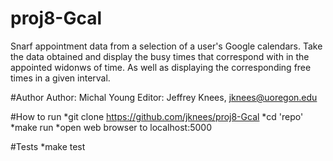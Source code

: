 # proj8-Gcal
Snarf appointment data from a selection of a user's Google calendars. Take the data obtained and display the busy times that correspond with in the appointed widonws of time.
As well as displaying the corresponding free times in a given interval.

#Author
Author: Michal Young
Editor: Jeffrey Knees, jknees@uoregon.edu

#How to run
*git clone https://github.com/jknees/proj8-Gcal
*cd 'repo'
*make run
*open web browser to localhost:5000

#Tests
*make test
